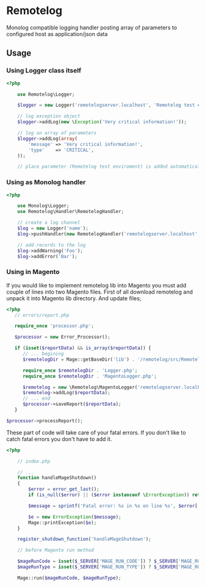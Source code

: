 Remotelog
=========

Monolog compatible logging handler posting array of parameters to configured host as application/json data

## Usage

### Using Logger class itself

``` php
<?php

    use Remotelog\Logger;

    $logger = new Logger('remotelogserver.localhost', 'Remotelog test enviroment', '/api/monitoring');

    // log exception object
    $logger->addLog(new \Exception('Very critical information!'));

    // log an array of parameters
    $logger->addLog(array(
        'message' => 'Very critical information!',
        'type'    => 'CRITICAL',
    ));

    // place parameter (Remotelog test enviroment) is added automatically to sent parameters

```

### Using as Monolog handler

``` php
<?php

    use Monolog\Logger;
    use Remotelog\Handler\RemotelogHandler;

    // create a log channel
    $log = new Logger('name');
    $log->pushHandler(new RemotelogHandler('remotelogserver.localhost', 'Remotelog test enviroment', '/api/monitoring', Logger::ERROR));

    // add records to the log
    $log->addWarning('Foo');
    $log->addError('Bar');

```

### Using in Magento

If you would like to implement remotelog lib into Magento you must add couple of lines into two Magento files.
First of all download remotelog and unpack it into Magento lib directory.
And update files;

``` php
<?php
   // errors/report.php

   require_once 'processor.php';

   $processor = new Error_Processor();

   if (isset($reportData) && is_array($reportData)) {
      // ... begining
      $remotelogDir = Mage::getBaseDir('lib') . '/remotelog/src/Remotelog/';

      require_once $remotelogDir . 'Logger.php';
      require_once $remotelogDir . 'MagentoLogger.php';

      $remotelog = new \Remotelog\MagentoLogger('remotelogserver.localhost', 'Remotelog test enviroment', '/api/monitoring');
      $remotelog->addLog($reportData);
      // ... end
      $processor->saveReport($reportData);
   }

$processor->processReport();

```

These part of code will take care of your fatal errors. If you don't like to catch fatal errors you don't have to add it. 

``` php
<?php

    // index.php

    // ...
    function handleMageShutdown()
    {
        $error = error_get_last();
        if (is_null($error) || ($error instanceof \ErrorException)) return;

        $message = sprintf('Fatal error: %s in %s on line %s', $error['message'], $error['file'], $error['line']);

        $e = new ErrorException($message);
        Mage::printException($e);
    }

    register_shutdown_function('handleMageShutdown');

    // before Magento run method

    $mageRunCode = isset($_SERVER['MAGE_RUN_CODE']) ? $_SERVER['MAGE_RUN_CODE'] : '';
    $mageRunType = isset($_SERVER['MAGE_RUN_TYPE']) ? $_SERVER['MAGE_RUN_TYPE'] : 'store';

    Mage::run($mageRunCode, $mageRunType);
```

